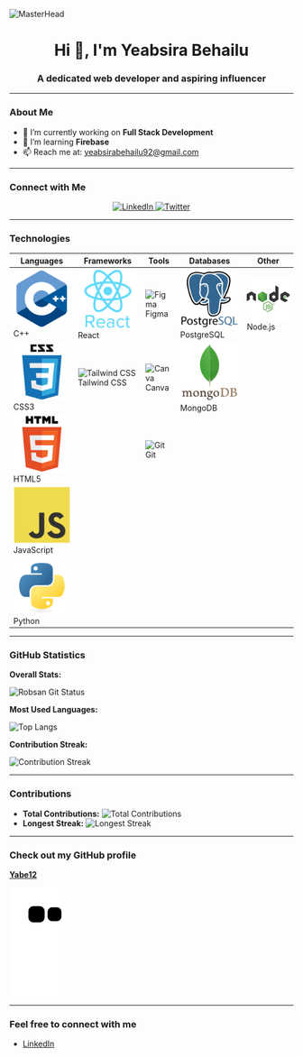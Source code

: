 ![MasterHead](https://firebasestorage.googleapis.com/v0/b/flexi-coding.appspot.com/o/dempgi7-520f8d5f-63d4-4453-8822-dbc149ae27f8.gif?alt=media&token=91c0c7b2-93c3-4029-b011-1a8703c5730d)

<h1 align="center">Hi 👋, I'm Yeabsira Behailu</h1>
<h3 align="center">A dedicated web developer and aspiring influencer</h3>

---

### About Me
- 🔭 I’m currently working on **Full Stack Development**
- 🌱 I’m learning **Firebase**
- 📫 Reach me at: [yeabsirabehailu92@gmail.com](mailto:yeabsirabehailu92@gmail.com)

---

### Connect with Me
<p align="center">
  <a href="https://www.linkedin.com/in/Yabe12" target="_blank" rel="noreferrer">
    <img src="https://img.shields.io/badge/LinkedIn-0077B5?style=flat&logo=linkedin&logoColor=white" alt="LinkedIn" />
  </a>
  <a href="https://twitter.com/Yabe12" target="_blank" rel="noreferrer">
    <img src="https://img.shields.io/badge/Twitter-1DA1F2?style=flat&logo=twitter&logoColor=white" alt="Twitter" />
  </a>
</p>

---

### Technologies
| **Languages**                                      | **Frameworks**                                     | **Tools**                                    | **Databases**                                  | **Other**                                   |
|----------------------------------------------------|----------------------------------------------------|----------------------------------------------|------------------------------------------------|---------------------------------------------|
| ![C++](https://raw.githubusercontent.com/devicons/devicon/master/icons/cplusplus/cplusplus-original.svg) C++ | ![React](https://raw.githubusercontent.com/devicons/devicon/master/icons/react/react-original-wordmark.svg) React | ![Figma](https://www.vectorlogo.zone/logos/figma/figma-icon.svg) Figma | ![PostgreSQL](https://raw.githubusercontent.com/devicons/devicon/master/icons/postgresql/postgresql-original-wordmark.svg) PostgreSQL | ![Node.js](https://raw.githubusercontent.com/devicons/devicon/master/icons/nodejs/nodejs-original-wordmark.svg) Node.js |
| ![CSS3](https://raw.githubusercontent.com/devicons/devicon/master/icons/css3/css3-original-wordmark.svg) CSS3 | ![Tailwind CSS](https://www.vectorlogo.zone/logos/tailwindcss/tailwindcss-icon.svg) Tailwind CSS | ![Canva](https://www.vectorlogo.zone/logos/canva/canva-icon.svg) Canva | ![MongoDB](https://raw.githubusercontent.com/devicons/devicon/master/icons/mongodb/mongodb-original-wordmark.svg) MongoDB |                                             |
| ![HTML5](https://raw.githubusercontent.com/devicons/devicon/master/icons/html5/html5-original-wordmark.svg) HTML5 |                                                    | ![Git](https://www.vectorlogo.zone/logos/git-scm/git-scm-icon.svg) Git |                                                |                                             |
| ![JavaScript](https://raw.githubusercontent.com/devicons/devicon/master/icons/javascript/javascript-original.svg) JavaScript |                                                    |                                              |                                                |                                             |
| ![Python](https://raw.githubusercontent.com/devicons/devicon/master/icons/python/python-original.svg) Python |                                                    |                                              |                                                |                                             |

---

### GitHub Statistics
**Overall Stats:**

![Robsan Git Status](https://github-readme-stats.vercel.app/api?username=Yabe12&show_icons=true&theme=dark&hide_title=true&count_private=true)

**Most Used Languages:**

![Top Langs](https://github-readme-stats.vercel.app/api/top-langs/?username=Yabe12&show_icons=true&theme=dark&hide_title=true)

**Contribution Streak:**

![Contribution Streak](https://github-readme-streak-stats.herokuapp.com/?user=Yabe12&theme=dark)

---

### Contributions
- **Total Contributions:** ![Total Contributions](https://img.shields.io/badge/Contributions-X%20Total-brightgreen?style=flat&logo=github&logoColor=white)
- **Longest Streak:** ![Longest Streak](https://img.shields.io/badge/Longest%20Streak-Y%20Days-blue?style=flat&logo=github&logoColor=white)

---

### Check out my GitHub profile
**[Yabe12](https://github.com/Yabe12)**

![snake gif](https://github.com/Yabe12/Yabe12/blob/output/github-contribution-grid-snake.svg)

---

### Feel free to connect with me
- [LinkedIn](https://www.linkedin.com/in/yeabsira-behailu-19504b285/)
